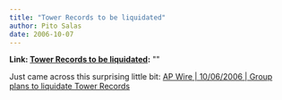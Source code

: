 ```yaml
---
title: "Tower Records to be liquidated"
author: Pito Salas
date: 2006-10-07
---
```


**Link: [Tower Records to be liquidated](None):** ""

Just came across this surprising little bit: [AP Wire | 10/06/2006 | Group plans to liquidate Tower Records](<http://www.sanluisobispo.com/mld/sanluisobispo/news/15697803.htm> "AP Wire | 10/06/2006 | Group plans to liquidate Tower Records")



